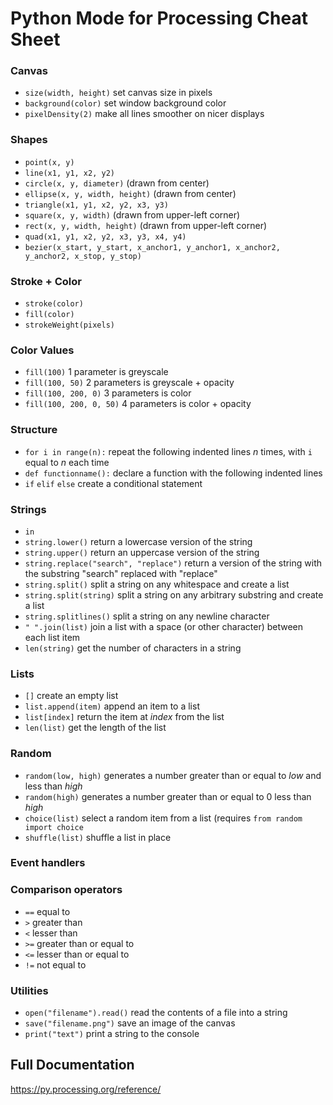 # Python Mode for Processing Cheat Sheet

### Canvas
- `size(width, height)` set canvas size in pixels
- `background(color)` set window background color
- `pixelDensity(2)` make all lines smoother on nicer displays

### Shapes
- `point(x, y)`
- `line(x1, y1, x2, y2)`
- `circle(x, y, diameter)` (drawn from center)
- `ellipse(x, y, width, height)` (drawn from center)
- `triangle(x1, y1, x2, y2, x3, y3)`
- `square(x, y, width)` (drawn from upper-left corner)
- `rect(x, y, width, height)` (drawn from upper-left corner)
- `quad(x1, y1, x2, y2, x3, y3, x4, y4)`
- `bezier(x_start, y_start, x_anchor1, y_anchor1, x_anchor2, y_anchor2, x_stop, y_stop)`

### Stroke + Color
- `stroke(color)`
- `fill(color)`
- `strokeWeight(pixels)`

### Color Values
- `fill(100)` 1 parameter is greyscale
- `fill(100, 50)` 2 parameters is greyscale + opacity
- `fill(100, 200, 0)` 3 parameters is color
- `fill(100, 200, 0, 50)` 4 parameters is color + opacity


### Structure
- `for i in range(n):` repeat the following indented lines _n_ times, with `i` equal to _n_ each time
- `def functionname():` declare a function with the following indented lines
- `if` `elif` `else` create a conditional statement

### Strings
- `in`
- `string.lower()` return a lowercase version of the string
- `string.upper()` return an uppercase version of the string
- `string.replace("search", "replace")` return a version of the string with the substring "search" replaced with "replace"
- `string.split()` split a string on any whitespace and create a list
- `string.split(string)` split a string on any arbitrary substring and create a list
- `string.splitlines()` split a string on any newline character
- `" ".join(list)` join a list with a space (or other character) between each list item
- `len(string)` get the number of characters in a string

### Lists
- `[]` create an empty list
- `list.append(item)` append an item to a list
- `list[index]` return the item at _index_ from the list
- `len(list)` get the length of the list

### Random
- `random(low, high)` generates a number greater than or equal to _low_ and less than _high_
- `random(high)` generates a number greater than or equal to 0 less than _high_
- `choice(list)` select a random item from a list (requires `from random import choice`
- `shuffle(list)` shuffle a list in place

### Event handlers

### Comparison operators
- `==` equal to
- `>` greater than
- `<` lesser than
- `>=` greater than or equal to
- `<=` lesser than or equal to
- `!=` not equal to

### Utilities
- `open("filename").read()` read the contents of a file into a string
- `save("filename.png")` save an image of the canvas
- `print("text")` print a string to the console



## Full Documentation
https://py.processing.org/reference/
